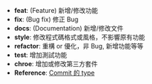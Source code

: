 - **feat**: (Feature) 新增/修改功能
- **fix**: (Bug fix) 修正 Bug
- **docs**: (Documentation) 新增/修改文件
- **style**: 修改程式碼格式或風格，不影響原有功能
- **refactor**: 重構 or 優化，非 Bug, 新增功能等等
- **test**: 增加測試功能
- **chroe**: 增加或修改第三方套件
- **Reference**: [Commit 的 type](https://israynotarray.com/git/20200914/1124442109/#Commit-%E7%9A%84-type)